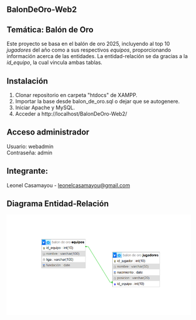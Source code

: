 ## BalonDeOro-Web2

## Temática: Balón de Oro

Este proyecto se basa en el balón de oro 2025, incluyendo al top 10 *jugadores* del año como a sus respectivos *equipos*, proporcionando información acerca de las entidades.
La entidad-relación se da gracias a la *id_equipo*, la cual vincula ambas tablas.

## Instalación
1. Clonar repositorio en carpeta "htdocs" de XAMPP.
2. Importar la base desde balon_de_oro.sql o dejar que se autogenere.
3. Iniciar Apache y MySQL.
4. Acceder a http://localhost/BalonDeOro-Web2/

## Acceso administrador
Usuario: webadmin  
Contraseña: admin

## Integrante:
Leonel Casamayou - leonelcasamayou@gmail.com

## Diagrama Entidad-Relación
![Diagrama DER](der.png)


